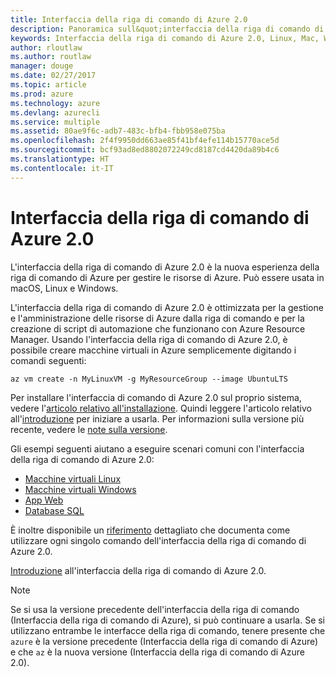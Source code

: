 ```yaml
---
title: Interfaccia della riga di comando di Azure 2.0
description: Panoramica sull&quot;interfaccia della riga di comando di Azure 2.0.
keywords: Interfaccia della riga di comando di Azure 2.0, Linux, Mac, Windows, OS X, Ubuntu, Debian, CentOS, RHEL, SUSE, CoreOS, Docker, Windows, Python, PIP
author: rloutlaw
ms.author: routlaw
manager: douge
ms.date: 02/27/2017
ms.topic: article
ms.prod: azure
ms.technology: azure
ms.devlang: azurecli
ms.service: multiple
ms.assetid: 80ae9f6c-adb7-483c-bfb4-fbb958e075ba
ms.openlocfilehash: 2f4f9950dd663ae85f41bf4efe114b15770ace5d
ms.sourcegitcommit: bcf93ad8ed8802072249cd8187cd4420da89b4c6
ms.translationtype: HT
ms.contentlocale: it-IT
---
```

# <a name="azure-cli-20"></a>Interfaccia della riga di comando di Azure 2.0

L'interfaccia della riga di comando di Azure 2.0 è la nuova esperienza della riga di comando di Azure per gestire le risorse di Azure.  Può essere usata in macOS, Linux e Windows. 

L'interfaccia della riga di comando di Azure 2.0 è ottimizzata per la gestione e l'amministrazione delle risorse di Azure dalla riga di comando e per la creazione di script di automazione che funzionano con Azure Resource Manager. Usando l'interfaccia della riga di comando di Azure 2.0, è possibile creare macchine virtuali in Azure semplicemente digitando i comandi seguenti:

```azurecli
az vm create -n MyLinuxVM -g MyResourceGroup --image UbuntuLTS
```

Per installare l'interfaccia di comando di Azure 2.0 sul proprio sistema, vedere l'[articolo relativo all'installazione](install-azure-cli.md). Quindi leggere l'articolo relativo all'[introduzione](get-started-with-azure-cli.md) per iniziare a usarla.
Per informazioni sulla versione più recente, vedere le [note sulla versione](release-notes-azure-cli.md).

Gli esempi seguenti aiutano a eseguire scenari comuni con l'interfaccia della riga di comando di Azure 2.0:
- [Macchine virtuali Linux](/azure/virtual-machines/virtual-machines-linux-cli-samples?toc=%2fcli%2fazure%2ftoc.json&bc=%2fcli%2fazure%2fbreadcrumb%2ftoc.json)
- [Macchine virtuali Windows](/azure/virtual-machines/virtual-machines-windows-cli-samples?toc=%2fcli%2fazure%2ftoc.json&bc=%2fcli%2fazure%2fbreadcrumb%2ftoc.json)
- [App Web](/azure/app-service-web/app-service-cli-samples?toc=%2fcli%2fazure%2ftoc.json&bc=%2fcli%2fazure%2fbreadcrumb%2ftoc.json)
- [Database SQL](/azure/sql-database/sql-database-cli-samples?toc=%2fcli%2fazure%2ftoc.json&bc=%2fcli%2fazure%2fbreadcrumb%2ftoc.json)

È inoltre disponibile un [riferimento](/cli/azure/) dettagliato che documenta come utilizzare ogni singolo comando dell'interfaccia della riga di comando di Azure 2.0.

[Introduzione](get-started-with-azure-cli.md) all'interfaccia della riga di comando di Azure 2.0.


> [!NOTE]
> Se si usa la versione precedente dell'interfaccia della riga di comando (Interfaccia della riga di comando di Azure), si può continuare a usarla.
> Se si utilizzano entrambe le interfacce della riga di comando, tenere presente che `azure` è la versione precedente (Interfaccia della riga di comando di Azure) e che `az` è la nuova versione (Interfaccia della riga di comando di Azure 2.0). 